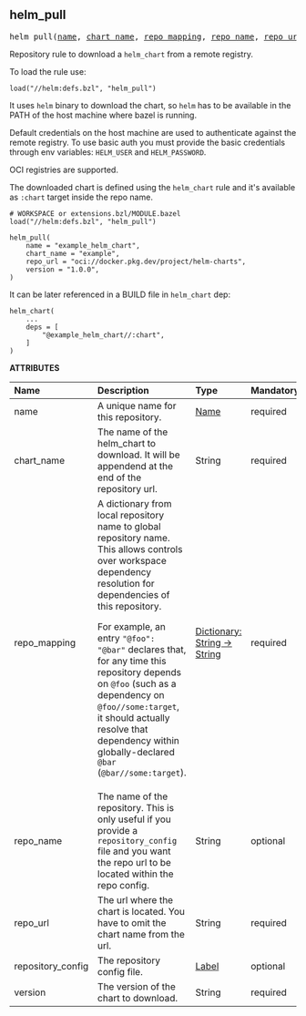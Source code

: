 <!-- Generated with Stardoc: http://skydoc.bazel.build -->



<a id="helm_pull"></a>

## helm_pull

<pre>
helm_pull(<a href="#helm_pull-name">name</a>, <a href="#helm_pull-chart_name">chart_name</a>, <a href="#helm_pull-repo_mapping">repo_mapping</a>, <a href="#helm_pull-repo_name">repo_name</a>, <a href="#helm_pull-repo_url">repo_url</a>, <a href="#helm_pull-repository_config">repository_config</a>, <a href="#helm_pull-version">version</a>)
</pre>

Repository rule to download a `helm_chart` from a remote registry.

To load the rule use:
```starlark
load("//helm:defs.bzl", "helm_pull")
```

It uses `helm` binary to download the chart, so `helm` has to be available in the PATH of the host machine where bazel is running.

Default credentials on the host machine are used to authenticate against the remote registry.
To use basic auth you must provide the basic credentials through env variables: `HELM_USER` and `HELM_PASSWORD`.

OCI registries are supported.

The downloaded chart is defined using the `helm_chart` rule and it's available as `:chart` target inside the repo name.

```starlark
# WORKSPACE or extensions.bzl/MODULE.bazel
load("//helm:defs.bzl", "helm_pull")

helm_pull(
    name = "example_helm_chart",
    chart_name = "example",
    repo_url = "oci://docker.pkg.dev/project/helm-charts",
    version = "1.0.0",
)
```

It can be later referenced in a BUILD file in `helm_chart` dep:

```starlark
helm_chart(
    ...
    deps = [
        "@example_helm_chart//:chart",
    ]
)
```

**ATTRIBUTES**


| Name  | Description | Type | Mandatory | Default |
| :------------- | :------------- | :------------- | :------------- | :------------- |
| <a id="helm_pull-name"></a>name |  A unique name for this repository.   | <a href="https://bazel.build/concepts/labels#target-names">Name</a> | required |  |
| <a id="helm_pull-chart_name"></a>chart_name |  The name of the helm_chart to download. It will be appendend at the end of the repository url.   | String | required |  |
| <a id="helm_pull-repo_mapping"></a>repo_mapping |  A dictionary from local repository name to global repository name. This allows controls over workspace dependency resolution for dependencies of this repository.<p>For example, an entry `"@foo": "@bar"` declares that, for any time this repository depends on `@foo` (such as a dependency on `@foo//some:target`, it should actually resolve that dependency within globally-declared `@bar` (`@bar//some:target`).   | <a href="https://bazel.build/rules/lib/dict">Dictionary: String -> String</a> | required |  |
| <a id="helm_pull-repo_name"></a>repo_name |  The name of the repository. This is only useful if you provide a `repository_config` file and you want the repo url to be located within the repo config.   | String | optional |  `""`  |
| <a id="helm_pull-repo_url"></a>repo_url |  The url where the chart is located. You have to omit the chart name from the url.   | String | required |  |
| <a id="helm_pull-repository_config"></a>repository_config |  The repository config file.   | <a href="https://bazel.build/concepts/labels">Label</a> | optional |  `None`  |
| <a id="helm_pull-version"></a>version |  The version of the chart to download.   | String | required |  |


